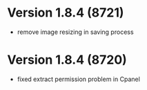 # Version 1.8.4 (8721)
- remove image resizing in saving process

# Version 1.8.4 (8720)
- fixed extract permission problem in Cpanel